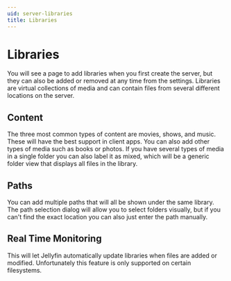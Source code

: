 ```yaml
---
uid: server-libraries
title: Libraries
---
```


# Libraries

You will see a page to add libraries when you first create the server, but they can also be added or removed at any time from the settings. Libraries are virtual collections of media and can contain files from several different locations on the server.

## Content

The three most common types of content are movies, shows, and music. These will have the best support in client apps. You can also add other types of media such as books or photos. If you have several types of media in a single folder you can also label it as mixed, which will be a generic folder view that displays all files in the library.

## Paths

You can add multiple paths that will all be shown under the same library. The path selection dialog will allow you to select folders visually, but if you can't find the exact location you can also just enter the path manually.

## Real Time Monitoring

This will let Jellyfin automatically update libraries when files are added or modified. Unfortunately this feature is only supported on certain filesystems.
